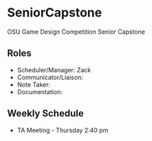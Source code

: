 # SeniorCapstone
OSU Game Design Competition Senior Capstone

## Roles

- Scheduler/Manager: Zack
- Communicator/Liaison: 
- Note Taker: 
- Documentation: 

## Weekly Schedule

- TA Meeting - Thursday 2:40 pm
